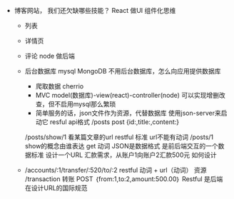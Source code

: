- 博客网站， 我们还欠缺哪些技能？
    React 做UI 组件化思维
    - 列表
    - 详情页
    - 评论
    node 做后端
    - 后台数据库 mysql MongoDB
        不用后台数据库，怎么向应用提供数据库
        - 爬取数据 cherrio
        - MVC model(数据库)-view(react)-controller(node)
        可以实现增删改查，但不启用mysql那么繁琐
        - 简单服务的话，json文件作为资源，代替数据库
        使用json-server来启动它 resful api格式
        /posts post {id:,title:,content:}

        /posts/show/1  看某篇文章的url
        restful 标准  url不能有动词 /posts/1 show的概念由谁表达
        get 动词
JSON是数据格式 是前后端交互的一个数据标准
    设计一个URL
    汇款需求，从账户1向账户2汇款500元 如何设计
    - /accounts/:1/transfer/:520/to/:2
    restful 动词 + url（动词）
    资源
    /transaction 转账 POST
    ｛from:1,to:2,amount:500.00｝
    Restful 是后端在设计URL的国际规范